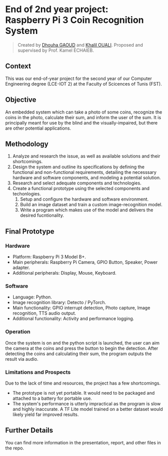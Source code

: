 # End of 2nd year project: <br> Raspberry Pi 3 Coin Recognition System

> Created by [Dhouha GAOUD](https://github.com/Dhouhaga) and [Khalil OUALI](https://github.com/KhalilOuali).
Proposed and supervised by Prof. Kamel ECHAIEB.

## Context

This was our end-of-year project for the second year of our Computer Engineering degree (LCE-IOT 2) at the Faculty of Scicences of Tunis (FST).

## Objective

An embedded system which can take a photo of some coins, recognize the coins in the photo, calculate their sum, and inform the user of the sum. It is principally meant for use by the blind and the visually-impaired, but there are other potential applications.

## Methodology

1. Analyze and research the issue, as well as available solutions and their shortcomings.
2. Design the system and outline its specifications by defining the functional and non-functional requirements, detailing the necesssary hardware and software components, and modeling a potential solution.
3. Research and select adequate components and technologies.
4. Create a functional prototype using the selected components and techonlogies.
   1. Setup and configure the hardware and software environment.
   2. Build an image dataset and train a custom image-recognition model.
   3. Write a program which makes use of the model and delivers the desired fucntionality.

## Final Prototype

### Hardware

- Platform: Raspberry Pi 3 Model B+.
- Main peripherals: Raspberry Pi Camera, GPIO Button, Speaker, Power adapter.
- Additional peripherals: Display, Mouse, Keyboard.

### Software

- Language: Python.
- Image recognition library: Detecto / PyTorch.
- Main functionality: GPIO interrupt detection, Photo capture, Image recognition, TTS audio output.
- Additional functionality: Activity and performance logging.

### Operation

Once the system is on and the python script is launched, the user can aim the camera at the coins and press the button to begin the detection. After detecting the coins and calculating their sum, the program outputs the result via audio.

### Limitations and Prospects

Due to the lack of time and resources, the project has a few shortcomings.

- The prototype is not yet portable. It would need to be packaged and attached to a battery for portable use.
- The system's performance is utterly impractical as the program is slow and highly inaccurate. A TF Lite model trained on a better dataset would likely yield far improved results.

## Further Details

You can find more information in the presentation, report, and other files in the repo.
